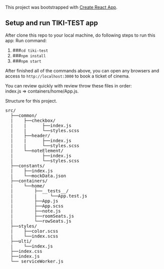 This project was bootstrapped with [Create React App](https://github.com/facebook/create-react-app).

## Setup and run TIKI-TEST app

After clone this repo to your local machine, do following steps to run this app:
Run command:
1. ###`cd tiki-test`
2. ###`npm install`
3. ###`npm start`

After finished all of the commands above, you can open any browsers and   
access to `http://localhost:3000` to book a ticket of cinema.

You can review quickly with review throw these files in order:   
index.js => containers/home/App.js.

Structure for this project.   

<pre>
src/   
  ├──common/  
  |    ├──checkbox/   
  |    |      ├──index.js   
  |    |      └──styles.scss   
  |    ├──header/   
  |    |      ├──index.js   
  |    |      └──styles.scss   
  |    └──noteElement/   
  |           ├──index.js   
  |           └──styles.scss   
  ├──constants/   
  |    ├──index.js   
  |    └──mockData.json   
  ├──containers/   
  |    └──home/   
  |        ├──__tests__/   
  |        |     └──App.test.js   
  |        ├──App.js   
  |        ├──App.scss      
  |        ├──note.js      
  |        ├──roomSeats.js      
  |        └──rowSeats.js      
  ├──styles/   
  |    ├──color.scss   
  |    └──index.scss   
  ├──ulti/   
  |    └──index.js   
  ├──index.css   
  ├──index.js   
  └── serviceWorker.js
</pre>
